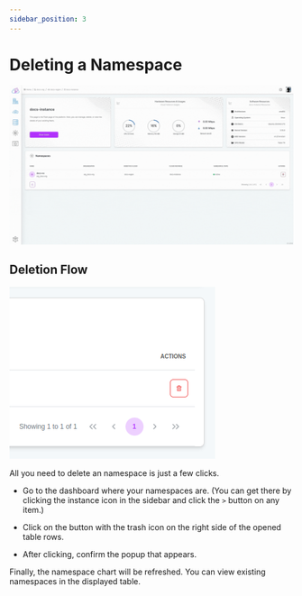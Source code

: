 ```yaml
---
sidebar_position: 3
---
```


# Deleting a Namespace

![All you need to delete an namespace is just a few clicks.](./img/delete-ns.gif)

## Deletion Flow

![Delete Namespace](./img/delete-ns.png)

All you need to delete an namespace is just a few clicks.

- Go to the dashboard where your namespaces are. (You can get there by clicking the instance icon in the sidebar and click the `>` button on any item.)

- Click on the button with the trash icon on the right side of the opened table rows.

- After clicking, confirm the popup that appears.

Finally, the namespace chart will be refreshed. You can view existing namespaces in the displayed table.
